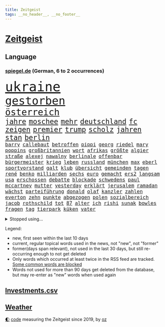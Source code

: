 ```yaml
---
title: Zeitgeist
tags: __no_header__, __no_footer__
---
```


# [Zeitgeist](https://oliz.io/zeitgeist/)

## Language

<h3><a href="https://www.spiegel.de" target="_blank">spiegel.de</a> (German, 6 to 2 occurrences)</h3>
<p style="font-family:monospace">
<span style="font-size:32pt"><a href="news_links.html#ukraine" class="current">ukraine</a></span>
<br>
<span style="font-size:27pt"><a href="news_links.html#gestorben" class="current">gestorben</a></span>
<br>
<span style="font-size:22pt"><a href="news_links.html#österreich" class="current">österreich</a></span>
<br>
<span style="font-size:17pt"><a href="news_links.html#jahre" class="current">jahre</a></span>
<span style="font-size:17pt"><a href="news_links.html#moschee" class="current">moschee</a></span>
<span style="font-size:17pt"><a href="news_links.html#mehr" class="current">mehr</a></span>
<span style="font-size:17pt"><a href="news_links.html#deutschland" class="current">deutschland</a></span>
<span style="font-size:17pt"><a href="news_links.html#fc" class="current">fc</a></span>
<span style="font-size:17pt"><a href="news_links.html#zeigen" class="current">zeigen</a></span>
<span style="font-size:17pt"><a href="news_links.html#premier" class="current">premier</a></span>
<span style="font-size:17pt"><a href="news_links.html#trump" class="current">trump</a></span>
<span style="font-size:17pt"><a href="news_links.html#scholz" class="current">scholz</a></span>
<span style="font-size:17pt"><a href="news_links.html#jahren" class="current">jahren</a></span>
<span style="font-size:17pt"><a href="news_links.html#stan" class="new">stan</a></span>
<span style="font-size:17pt"><a href="news_links.html#berlin" class="current">berlin</a></span>
<br>
<span style="font-size:12pt"><a href="news_links.html#barry" class="new">barry</a></span>
<span style="font-size:12pt"><a href="news_links.html#callebaut" class="new">callebaut</a></span>
<span style="font-size:12pt"><a href="news_links.html#betroffen" class="current">betroffen</a></span>
<span style="font-size:12pt"><a href="news_links.html#pippi" class="new">pippi</a></span>
<span style="font-size:12pt"><a href="news_links.html#georg" class="new">georg</a></span>
<span style="font-size:12pt"><a href="news_links.html#riedel" class="new">riedel</a></span>
<span style="font-size:12pt"><a href="news_links.html#mary" class="current">mary</a></span>
<span style="font-size:12pt"><a href="news_links.html#poppins" class="current">poppins</a></span>
<span style="font-size:12pt"><a href="news_links.html#großbritannien" class="current">großbritannien</a></span>
<span style="font-size:12pt"><a href="news_links.html#wort" class="current">wort</a></span>
<span style="font-size:12pt"><a href="news_links.html#afrikas" class="current">afrikas</a></span>
<span style="font-size:12pt"><a href="news_links.html#größte" class="current">größte</a></span>
<span style="font-size:12pt"><a href="news_links.html#algier" class="new">algier</a></span>
<span style="font-size:12pt"><a href="news_links.html#straße" class="current">straße</a></span>
<span style="font-size:12pt"><a href="news_links.html#alexej" class="current">alexej</a></span>
<span style="font-size:12pt"><a href="news_links.html#nawalny" class="current">nawalny</a></span>
<span style="font-size:12pt"><a href="news_links.html#berlinale" class="current">berlinale</a></span>
<span style="font-size:12pt"><a href="news_links.html#offenbar" class="current">offenbar</a></span>
<span style="font-size:12pt"><a href="news_links.html#bürgermeister" class="current">bürgermeister</a></span>
<span style="font-size:12pt"><a href="news_links.html#krieg" class="current">krieg</a></span>
<span style="font-size:12pt"><a href="news_links.html#leben" class="current">leben</a></span>
<span style="font-size:12pt"><a href="news_links.html#russland" class="current">russland</a></span>
<span style="font-size:12pt"><a href="news_links.html#münchen" class="current">münchen</a></span>
<span style="font-size:12pt"><a href="news_links.html#max" class="current">max</a></span>
<span style="font-size:12pt"><a href="news_links.html#eberl" class="current">eberl</a></span>
<span style="font-size:12pt"><a href="news_links.html#sportvorstand" class="current">sportvorstand</a></span>
<span style="font-size:12pt"><a href="news_links.html#galt" class="current">galt</a></span>
<span style="font-size:12pt"><a href="news_links.html#klub" class="current">klub</a></span>
<span style="font-size:12pt"><a href="news_links.html#übersicht" class="current">übersicht</a></span>
<span style="font-size:12pt"><a href="news_links.html#gemeinden" class="current">gemeinden</a></span>
<span style="font-size:12pt"><a href="news_links.html#tagen" class="current">tagen</a></span>
<span style="font-size:12pt"><a href="news_links.html#rené" class="current">rené</a></span>
<span style="font-size:12pt"><a href="news_links.html#benko" class="current">benko</a></span>
<span style="font-size:12pt"><a href="news_links.html#milliarden" class="current">milliarden</a></span>
<span style="font-size:12pt"><a href="news_links.html#sechs" class="current">sechs</a></span>
<span style="font-size:12pt"><a href="news_links.html#euro" class="current">euro</a></span>
<span style="font-size:12pt"><a href="news_links.html#gemacht" class="current">gemacht</a></span>
<span style="font-size:12pt"><a href="news_links.html#ers2" class="new">ers2</a></span>
<span style="font-size:12pt"><a href="news_links.html#langsam" class="current">langsam</a></span>
<span style="font-size:12pt"><a href="news_links.html#usa" class="current">usa</a></span>
<span style="font-size:12pt"><a href="news_links.html#erschossen" class="current">erschossen</a></span>
<span style="font-size:12pt"><a href="news_links.html#debatte" class="current">debatte</a></span>
<span style="font-size:12pt"><a href="news_links.html#blockade" class="current">blockade</a></span>
<span style="font-size:12pt"><a href="news_links.html#schwedens" class="current">schwedens</a></span>
<span style="font-size:12pt"><a href="news_links.html#paul" class="current">paul</a></span>
<span style="font-size:12pt"><a href="news_links.html#mccartney" class="new">mccartney</a></span>
<span style="font-size:12pt"><a href="news_links.html#mutter" class="current">mutter</a></span>
<span style="font-size:12pt"><a href="news_links.html#yesterday" class="new">yesterday</a></span>
<span style="font-size:12pt"><a href="news_links.html#erklärt" class="current">erklärt</a></span>
<span style="font-size:12pt"><a href="news_links.html#jerusalem" class="current">jerusalem</a></span>
<span style="font-size:12pt"><a href="news_links.html#ramadan" class="current">ramadan</a></span>
<span style="font-size:12pt"><a href="news_links.html#wächst" class="current">wächst</a></span>
<span style="font-size:12pt"><a href="news_links.html#parteiführung" class="current">parteiführung</a></span>
<span style="font-size:12pt"><a href="news_links.html#donald" class="current">donald</a></span>
<span style="font-size:12pt"><a href="news_links.html#olaf" class="current">olaf</a></span>
<span style="font-size:12pt"><a href="news_links.html#kanzler" class="current">kanzler</a></span>
<span style="font-size:12pt"><a href="news_links.html#zahlen" class="current">zahlen</a></span>
<span style="font-size:12pt"><a href="news_links.html#everton" class="current">everton</a></span>
<span style="font-size:12pt"><a href="news_links.html#zehn" class="current">zehn</a></span>
<span style="font-size:12pt"><a href="news_links.html#punkte" class="current">punkte</a></span>
<span style="font-size:12pt"><a href="news_links.html#abgezogen" class="current">abgezogen</a></span>
<span style="font-size:12pt"><a href="news_links.html#polen" class="current">polen</a></span>
<span style="font-size:12pt"><a href="news_links.html#sozialbereich" class="new">sozialbereich</a></span>
<span style="font-size:12pt"><a href="news_links.html#jacob" class="current">jacob</a></span>
<span style="font-size:12pt"><a href="news_links.html#rothschild" class="new">rothschild</a></span>
<span style="font-size:12pt"><a href="news_links.html#tot" class="current">tot</a></span>
<span style="font-size:12pt"><a href="news_links.html#87" class="current">87</a></span>
<span style="font-size:12pt"><a href="news_links.html#alter" class="current">alter</a></span>
<span style="font-size:12pt"><a href="news_links.html#ich" class="current">ich</a></span>
<span style="font-size:12pt"><a href="news_links.html#rishi" class="current">rishi</a></span>
<span style="font-size:12pt"><a href="news_links.html#sunak" class="current">sunak</a></span>
<span style="font-size:12pt"><a href="news_links.html#bowles" class="new">bowles</a></span>
<span style="font-size:12pt"><a href="news_links.html#fragen" class="current">fragen</a></span>
<span style="font-size:12pt"><a href="news_links.html#tag" class="current">tag</a></span>
<span style="font-size:12pt"><a href="news_links.html#tierpark" class="new">tierpark</a></span>
<span style="font-size:12pt"><a href="news_links.html#küken" class="new">küken</a></span>
<span style="font-size:12pt"><a href="news_links.html#vater" class="current">vater</a></span>
</p>
<details>
<summary>Stopped using...</summary>
<p class="former" style="font-size:12pt">
kohle(1222) steigende(1222) manchester(1221) nationalspieler(1221) rassistisch(1221) anleger(1220) egal(1220) erhöht(1220) 2019(1219) angebliche(1219) ehemann(1219) erteilt(1219) herbst(1219) investoren(1219) reiche(1219) respekt(1219) tempo(1219) dauerhaft(1218) innenminister(1218) kriminellen(1218) landesregierung(1218) richten(1218) bayerns(1217) befinden(1217) schatten(1217) stürzte(1217) willen(1217) auftakt(1216) gebaut(1216) gewaltig(1216) live(1216) portugal(1216) geworfen(1215) radikale(1215) schaltet(1215) verpassen(1215) asche(1214) brexit(1214) 65(1213) größter(1213) passt(1213) sinnvoll(1213) südafrika(1213) zverev(1213) 37(1212) einzug(1212) gelegt(1212) institut(1212) schildert(1212) unglück(1212) hintergründe(1211) kardinal(1211) mitteln(1211) rassistischen(1211) studierenden(1211) vorjahr(1211) parteichef(1210) unterschiedlich(1210) zinsen(1210) amerika(1209) crash(1209) keller(1209) wohnhaus(1209) werke(1208) bedeutung(1207) beschwerden(1207) entscheidend(1207) erkenntnisse(1207) lehnen(1207) reporter(1207) richtige(1207) vertrauen(1207) berät(1206) rät(1206) schüssen(1205) abgehört(1204) australische(1204) bestätigen(1204) deals(1204) gefangene(1204) mode(1204) globale(1203) besuchen(1202) änderungen(1202) bestimmten(1201) halb(1200) klimapolitik(1200) brechen(1199) entwickeln(1199) gering(1198) mission(1198) bande(1197) heftiger(1197) umgeht(1196) nationalen(1195) harten(1194) ähnlich(1193) parallelen(1191) schrecken(1191) freiwillig(1190) reduzieren(1189) hilfen(1185) rechtsstreit(1183) uhaft(1183) katharina(1182) einkommen(1181) abgeschlossen(1179) geblieben(1178) günther(1175) staatlichen(1175) herausforderung(1172) entspannt(1164) verdoppelt(1162) heizen(1161) mängel(1155) einfache(1149) stopp(1142) nick(1138) wetterdienst(1133) gezielt(1098) carlos(1074) autobahnen(1073) strecken(1052) werte(1025) finanziert(1023) fußballnationalmannschaft(1014) lediglich(1000) arte(957) rereportage(957) kroatien(956) anführer(955) djoković(951) bundesanwaltschaft(941) sichtbar(931) fossilen(919) gremium(919) weibliche(913) liebsten(888) papiere(882) zorn(880) gehälter(876) gesetzentwurf(875) games(868) abkommen(854) energiekosten(853) kunstwerke(851) verständigt(843) 200000(840) ostdeutschland(831) rande(811) martina(795) öffentlichrechtlichen(779) aufgestellt(774) einrichtungen(765) verringern(754) krankheiten(741) versteckte(728) brüder(721) vereinigung(716) spiegeltitelstory(714) absagen(707) südamerika(705) schildern(704) unsicher(696) erneuerbare(695) typ(692) töchter(692) iranische(687) flüchten(682) niedersächsischen(674) weitermachen(665) schwarzes(659) großmutter(657) anschuldigungen(653) el(639) kinderinterview(638) würdigt(638) ankara(637) israelis(636) besitzt(625) sylt(624) chinesischer(623) steuerzahler(623) reporterin(622) kandidat(618) kühnert(611) ulrich(611) mitarbeitende(609) idol(605) grundschule(604) vermissten(600) ängste(598) republikanern(596) energieversorger(593) wozu(591) deutsch(590) entschuldigen(586) folgten(572) scheiden(561) drohnenangriff(558) aufstand(552) hinrichtung(551) nation(551) meloni(550) offizielle(549) sperren(543) atomkraftwerk(537) angezeigt(536) verfassungsgericht(524) ernährung(522) eingreifen(518) ersetzt(518) machtmissbrauch(514) fortschritt(509) senioren(508) kollege(506) monika(504) kollegin(502) beobachter(501) rückblick(498) spiegelrecherche(498) scheinbar(496) standard(492) gerecht(491) urteilt(489) 300000(487) großeinsatz(483) carter(480) verurteilten(480) forscht(478) bergen(477) bedrohungen(475) operiert(469) parallel(466) beantragen(462) billigt(462) erreichbar(462) flugabwehr(456) häufigsten(451) jets(451) tabu(444) liberale(440) landesweiten(439) pop(439) deutschlandticket(438) djokovic(437) 1991(436) dfbelf(434) nico(434) feind(432) mitgliedern(432) durcheinander(427) saarlouis(427) gestalten(424) geschosse(421) madonna(421) al(414) perfekten(412) udo(409) nepal(404) gebühren(403) day(402) rüstet(401) amtsantritt(400) ansicht(399) satellitenbild(399) meiste(396) boom(394) c(394) 23jähriger(389) cem(386) messe(383) alcaraz(382) liebt(378) schwache(375) angestiegen(374) neunzigerjahren(374) fluggesellschaft(373) siege(372) kläger(370) aufbauen(368) erschüttern(368) späten(367) geständnis(364) rechtsaußen(363) lokale(360) 2007(358) verzögerung(358) zutiefst(358) 1600(356) wölfe(352) moskauer(351) stil(351) premiers(350) unterbrechung(349) stürzten(345) joggen(344) schwangerschaftsabbrüche(344) 15jähriger(343) reichelt(338) statistischen(336) stehe(336) #metoo(334) gejagt(333) milliardenschwere(333) dringen(329) transformation(323) 88(318) dürren(318) bauindustrie(317) heimlich(317) pis(317) baugenehmigungen(314) schließung(312) behaupten(309) ac(308) existenz(308) spiegeltalk(308) drama(307) zeuge(307) halbiert(306) modi(304) rückhalt(302) absolute(300) deutlicher(300) umsetzbar(300) solar(299) leclerc(298) durchschnittlich(297) gewalttaten(297) wärmepumpe(295) birgt(294) schlechtes(291) bundesweite(290) münchens(289) fühlte(288) überlegungen(288) chicago(285) spürt(281) expertengremium(278) mitarbeitenden(278) erheblich(276) miese(276) behauptungen(273) souverän(273) küche(272) feinde(269) iphones(269) sparkassen(267) spektakulären(267) male(263) ermöglicht(261) beruft(260) neuwahlen(259) brutalen(258) angelegt(256) schockiert(256) dortige(255) diego(254) treu(254) zoff(254) lebensgefährlich(253) acker(252) terrorgruppe(252) scharfen(250) lukas(249) beckenbauer(248) gegners(246) indischer(242) versäumnisse(241) celsius(240) stock(240) verschwendung(240) sonntagmorgen(238) made(234) sanieren(234) renommierten(232) argentinische(231) rechtsruck(230) vorbilder(229) fußballem(228) bitcoin(227) lieferten(227) schnellstmöglich(226) preiserhöhung(225) gesellschaftliche(224) metachef(224) netzentgelte(224) prägte(224) weile(224) benachteiligt(223) rolling(223) vorlegen(222) antisemitismusbeauftragte(221) erweist(221) lebenshaltungskosten(220) allgäu(219) erschöpfung(219) sinkende(219) zulieferer(219) effizienter(215) widersprüche(215) benötigten(214) allgemeine(212) geschlossene(211) dumme(210) gerichts(210) tiefsee(210) unterbunden(210) staatsbesuch(209) marokko(208) variante(208) durchschnitt(207) feindbild(207) jenaer(206) goldene(205) robust(205) verstrickt(205) teller(204) sturmtief(203) afdchefin(201) bewaffnete(201) brutaler(201) carolin(201) flüchtlingslager(201) schwitzen(201) höheren(200) staus(200) einzuführen(199) warmen(199) oppenheimer(198) häfen(197) zerbrochen(197) terroranschläge(196) iranischer(193) demonstrant(192) behandeln(191) lindenberg(190) costa(189) salz(189) aggressives(188) angefeindet(188) einsteigen(188) netanyahus(188) abgerissen(186) erwischte(186) visa(186) faktor(184) reisenden(184) bayreuth(183) exklusive(181) häftling(180) umweltkatastrophe(180) einbüßen(178) klubpräsident(178) vermuteten(178) tätig(177) freundinnen(176) knie(175) pablo(175) re(175) reinen(175) airport(174) akzeptanz(174) chancenlos(174) sozial(174) effekte(172) erlaubnis(169) brücken(168) chefinnen(168) nordkoreas(168) erdtrabanten(167) geschäftsleute(167) hall(167) rausch(167) geheimdienstchef(166) kundin(166) mehrwertsteuer(166) verzehr(165) astronomen(159) raumsonde(159) vorzugehen(158) abhalten(157) geist(157) grönland(157) hoffnungsvoll(157) nachzahlen(156) schroeder(156) me(155) eugesetz(154) gewechselt(154) 83jährige(153) amtsmissbrauch(153) protestierte(153) enthielt(152) festgeld(151) achtzigerjahren(150) einbürgerungen(150) verbänden(150) chemnitz(149) minimal(149) hungerstreik(148) johannesburg(148) kebekus(148) probe(148) gleisen(147) jahreszeit(145) müde(145) syriens(145) biopic(143) comedian(141) dringenden(141) studentinnen(141) bernstein(140) bundesverkehrsminister(140) strompreis(140) digitaler(139) ecke(139) glänzte(139) vergehen(139) bradley(138) cooper(138) gerald(138) streitthema(138) winters(138) challenge(137) demokratischen(137) fernverkehr(137) hundekotattacke(137) verschüttete(137) chiara(136) detroit(136) halloween(136) schwede(136) sekunde(136) geworben(135) population(135) unfaire(135) doppelmoral(134) schiebt(134) milliardenhilfen(133) bequem(132) co₂ausstoß(132) emily(132) gewaltigen(132) schieflage(132) 43(131) berüchtigten(131) gefolgt(131) grenzregion(131) biologe(130) werkstatt(130) luxusuhr(129) auskommen(128) albanien(127) eingebürgert(127) geklappt(127) zusammengestoßen(127) anonym(126) knaus(126) anja(125) begehen(125) neuanfang(125) prekär(124) pub(124) unterbrechen(124) vorgeschichte(124) 55(123) del(123) furcht(123) lafontaine(123) regelungen(123) tolle(123) ultrarechten(123) visum(122) zahlungsunfähig(122) ausgegangen(121) umsätze(121) verbraucherzentrale(121) verschanzt(121) vertreibung(121) ansprüche(120) bedauern(120) betriebsrat(120) handball(120) tennisspieler(120) warme(119) airways(118) exsoldat(118) ungerecht(118) finals(117) kippt(117) neuerungen(117) verletzen(117) arnold(116) exemplare(116) usbörsenaufsicht(116) bundestagspräsidentin(115) böse(115) cups(115) dunklen(115) lanka(114) pauschale(114) sri(114) taugen(114) trail(114) 37jähriger(113) aufwachsen(113) migrationsdeal(113) schäuble(113) effenbergbank(112) schmalkalden(112) beriet(111) bevorzugt(111) fühlten(111) raketenangriffe(111) solarindustrie(111) vermittlung(111) überfüllten(111) brodelt(110) furore(110) rechtsstaat(110) schmerzen(110) erfindung(109) körperteile(109) cyberattacken(108) gardasee(108) rudolf(108) stamp(108) neukölln(107) ratschläge(107) bäumen(106) gewähren(106) giganten(106) hamasterroristen(106) parteigründung(105) stadien(105) streuen(105) todesopfern(105) white(105) anheben(104) extremistischen(104) migrationshintergrund(104) mordverdacht(104) verständigung(104) chris(103) schadensbegrenzung(103) arabische(102) bezirk(102) massaker(102) mentale(102) ranghoher(102) terroristische(102) 45jährige(101) gedeiht(101) gescheiterte(101) jeremy(101) solange(101) suezkanal(101) autozulieferer(100) bundespräsidenten(100) engere(100) friert(100) winterspiele(100) bombendrohung(99) erschreckende(99) luxushotel(99) sobald(99) sonderbeauftragte(99) frost(98) hamaschef(98) kooperieren(98) prestigeprojekt(98) sexualisierte(98) neonazis(97) raketenangriffen(97) tennisprofi(97) wucht(97) abschneiden(96) dicke(96) entsprechendes(96) scheidende(96) verbots(96) ausruf(95) flensburg(95) mogelpackung(95) odyssee(95) tvjournalist(95) wahlsieg(95) klingen(94) sinniert(94) abos(93) fürchteten(93) niedrigsten(93) nordkoreanischen(93) enttäuschen(92) hasst(92) reederei(92) sanders(92) toben(92) altersgruppe(91) beihilfe(91) berlinmitte(91) schalker(91) betroffener(90) kapitel(90) staatssekretärin(90) südlichen(90) vergrößern(90) ampelvertreter(89) hüller(89) sarrazin(89) widersacherin(89) adam(88) evangelischen(88) handelsabkommen(88) orchester(88) petition(88) raser(88) süd(88) unlängst(88) verbliebene(88) wilkinson(88) erschrocken(87) güntherwünsch(87) positionieren(87) schirichef(87) schätzung(87) bundesamts(86) neureuther(86) virginia(86) annie(85) ernaux(85) halemba(85) literaturnobelpreisträgerin(85) längerer(85) räumung(85) schwindet(85) spiegelserie(85) zusammengeschlossen(85) garcía(84) herren(84) schwerin(84) skistar(84) traditionsklubs(84) afdlandtagsabgeordneten(83) einläuten(83) furchtbar(83) infekte(83) staatsräson(83) astronaut(82) aufgewühlt(82) bedingt(82) copa(81) depots(81) fegt(81) fehlentscheidungen(81) finanzierte(81) haderte(81) pflegen(81) cyberattacke(80) evan(80) handballnationalmannschaft(80) landtags(80) or(80) resolution(80) sowjetunion(80) spätestens(80) verdienste(80) versteuert(80) america(79) db(79) ritt(79) rosskur(79) subtil(79) ungleichheiten(79) bahnkunden(78) exchefs(78) haken(78) hast(78) lehrern(78) sicherung(78) slogan(78) verkaufsverbot(78) duft(77) geplagt(77) insolvenzantrag(77) nervosität(77) portugals(77) sprit(77) stillgelegt(77) verschaffen(77) abwärtstrend(76) aggressiver(76) besorgniserregend(76) heilmethoden(76) jabeur(76) levi(76) ons(76) wtafinals(76) ärmere(76) doppel(75) embiid(75) enthüllungen(75) regierungsbündnis(75) touristenattraktion(75) ausschlussverfahren(74) kleider(74) produzent(74) unterschrieben(74) vollzieht(74) bekanntes(73) emma(73) entspannung(73) esa(73) kofferraum(73) mayer(73) nbasuperstar(73) npd(73) webb(73) zunehmenden(73) bauer(72) drängeln(72) gleichaltrige(72) graue(72) intelligente(72) literaturpreis(72) passierte(72) preisgekrönter(72) verkehrsbehinderungen(72) weltrangliste(72) weltraumteleskop(72) zunutze(72) bundesebene(71) einnahme(71) gedenkfeier(71) islands(71) palästinensergebiete(71) bett(70) buchautor(70) geärgert(70) jobabbau(70) mitschuldig(70) petra(70) spendiert(70) bestsellers(69) campe(69) hoffmann(69) israelhamaskonflikt(69) köpfen(69) mitregieren(69) psychologe(69) anzusehen(68) diverse(68) empathie(68) gdlwarnstreik(68) hierfür(68) huthirebellen(68) motive(68) verrückter(68) wta(68) einhaltung(67) folgerichtig(67) lokführern(67) notlösung(67) tourt(67) evangelische(66) immense(66) kreisen(66) lainer(66) meetings(66) sechzigerjahren(66) abtransportiert(65) ampelgegner(65) pfiffen(65) schatzsuche(65) stanley(65) überträgt(65) beklagen(64) beteiligen(64) bootz(64) dutzender(64) illusion(64) lannert(64) linus(64) riesterrente(64) straßer(64) tausch(64) verfallen(64) alpinen(63) bedrängnis(63) berechnung(63) berufsgruppen(63) crif(63) geklagt(63) notbremse(63) treibhausgasen(63) unruhen(63) hamasangriffs(62) kühe(62) nass(62) verhelfen(62) vermittlungsausschuss(62) vernetzt(62) wiederbeleben(62) anhalten(61) ausgewählt(61) fördere(61) konzertbeginn(61) aden(60) ausgenommen(60) befeuert(60) geistig(60) massenpanik(60) rechtsextremistischer(60) unverletzt(60) autofahrten(59) beschlagnahmen(59) gershkovich(59) rechtsradikaler(59) tabakindustrie(59) verspätung(59) aufgegangen(58) benutzte(58) cduabgeordneten(58) energieagentur(58) fdpfinanzminister(58) haushaltsloch(58) kanadierin(58) packte(58) verheimlichen(58) ausgleich(57) ausstoß(57) heimatort(57) life(57) millionenbetrug(57) polizeichef(57) verdanken(57) vetternwirtschaft(56) zugelegt(56) ambitioniert(55) befand(55) ecken(55) gerichtssaal(55) parlamentarische(55) souveräner(55) superintelligenz(55) enkel(54) geschlechtsverkehr(54) herausforderin(54) übte(54) arbeitgeberseite(53) befreite(53) beratungsstellen(53) bestem(53) brenzlig(53) emfinale(53) mitgliedschaft(53) uganda(53) wintereinbruch(53) decken(52) grand(52) güterverkehr(52) hebamme(52) insolvenzverfahren(52) organisieren(52) pech(52) simon(52) winterwetter(52) glätte(51) igel(51) kältewelle(51) streamingdienste(51) aufgebaut(50) eisigen(50) kyoto(50) mediamarktsaturn(50) neuseelands(50) späte(50) 1968(49) erdgeschoss(49) hinterfragt(49) inszenierung(49) konstantin(49) pendlerpauschale(49) reparieren(49) zündete(49) auslassen(48) co₂besteuerung(48) desantis(48) gelbe(48) kinderfreibetrag(48) aufflog(47) effiziente(47) eisige(47) glatteis(47) wenigstens(47) frikadellen(46) gedankenspiele(46) girona(46) pisastudie(46) schneefälle(46) steuerliche(46) alkoholkonsum(45) dozenten(45) entrüstung(45) glatt(45) kontrollgremium(45) mehrfamilienhaus(45) eishockeyweltverband(44) eisregen(44) luftangriffs(44) nominierungen(44) schauspiel(44) tvexpertin(44) ausgefallene(43) danke(43) ergab(43) grünenpolitikerinnen(43) prescht(43) viertelfinale(43) deklassiert(42) einstufung(42) entsprechenden(42) kyrgios(42) michelsen(42) untragbar(42) wohnhausbrand(42) überragte(42) big(41) gefördert(41) jochen(41) schwächephase(41) untersuchungsbericht(41) viren(41) wimbledon(41) begehren(40) brachial(40) darts(40) gerechtere(40) kultusministerkonferenz(40) depardieu(39) dingen(39) edgar(39) evert(39) gérard(39) hoenig(39) to(39) zurückgewinnen(39) öltanker(39) belgorod(38) hapaglloyd(38) hausarzt(38) interessieren(38) mietmarkt(38) verivox(38) abfluss(37) bernhard(37) erholt(37) ferragni(37) führungskrise(37) hinauszuzögern(37) leidenschaftlicher(37) milli(37) nettoeinkommen(37) vanilli(37) ärgern(37) alternativmedizin(36) dieselben(36) hugh(36) kabinettsmitglied(36) neugier(36) nicole(36) carroll(35) diejenigen(35) dienstpflicht(35) huthimilizen(35) kitools(35) materie(35) strahlung(35) vorsatz(35) füllt(34) glaube(34) umwelthilfe(34) fünfter(33) gangster(33) geschiedene(33) tiefkühltruhe(33) archiv(32) autoritarismus(32) 49euroticket(31) eurecht(31) frieren(31) golfturnier(31) patriarchat(31) tauwetter(31) verjährung(31) günstigere(30) krankenversicherung(30) neunte(30) patentstreit(30) ushilfen(30) bananen(29) beibehalten(29) brocken(29) byd(29) chirurgischen(29) fünftel(29) monatliche(29) nervig(29) postfaschisten(29) realitystars(29) amonra(28) hackern(28) lions(28) sand(28) verursachte(28) wirbelt(28) amoklauf(27) asteroid(27) flugzeugs(27) jeans(27) maersk(27) sehnsucht(27) vergangenem(27) abzuschütteln(26) ampeln(26) befassen(26) buchenallee(26) revolutionsgarden(26) schied(26) videokonferenzen(26) wettkampf(26) britin(25) ruiniert(25) schmid(25) traktor(25) wohnhäuser(25) birnbaum(24) eonchef(24) kontrollierte(24) leonhard(24) liberaler(24) linien(24) niedriger(24) rissen(24) weiterreisen(24) anhaltende(23) bestrafen(23) einrichtungsgegenstände(23) fossil(23) japanisches(23) rast(23) strategischer(23) unangenehm(23) erkläre(22) hinrichten(22) ifoinstituts(22) inmitten(22) liiert(22) rekordsumme(22) rohan(22) seen(22) seoul(22) spirit(22) wofür(22) aktivieren(21) bildungssenatorin(21) empören(21) fulminanter(21) hervorgeht(21) partys(21) pazifik(21) soul(21) raumfahrt(20) todestag(20) klaute(19) lautet(19) poor(19) trauerstaatsakt(19) blockaden(18) chialo(18) griffiths(18) kulturförderung(18) landsmann(18) oscar(18) rob(18) staatsakt(18) stromausfälle(18) unonothilfekoordinator(18) ’ndrangheta(18) ausschüttung(17) bitcoinkurs(17) entwickler(17) gdlstreik(17) mondlandung(17) pendeln(17) schlichtungsstelle(17) sommermärchen(17) zornig(17) tücken(16) uniform(16) handballer(15) sap(15) softwarekonzern(15) spektakuläres(15) bestsellerautor(14) foster(14) jodie(14) kempten(14) leroy(14) mushrooms(14) sané(14) schalter(14) umkehren(14) ausgleichen(13) bauernpräsident(13) berühmteste(13) kamiński(13) kitzbühel(13) lila(13) mariusz(13) musikindustrie(13) retteten(13) rukwied(13) senator(13) überschätzt(13) argumente(12) browser(12) chrome(12) dreister(12) panzerabwehrraketen(12) peregrine(12) pfiffe(12) warnten(12) warteten(12) aromen(11) erfolgsgeheimnis(11) exklusiv(11) grundstück(11) himmels(11) livesendung(11) mahnung(11) medizinischer(11) oman(11) piste(11) skiverband(11) streif(11) verspäteter(11) weltstar(11)
</p>
</details>
<p>Legend:
<ul>
<li><span class="new">new</span>, first seen within the last 10 days</li>
<li><span class="current">current</span>, regular topical words used in the news, not "new", not "former"</li>
<li><span class="former">former(days span relevant)</span>, not used in the last 30 days, but still re-occurring enough to not get deleted</li>
<li>Only words which occurred at least twice in the RSS feed are tracked. <a href="language/filters.py">Some common words are blocked</a></li>
<li>Words not used for more than 90 days get deleted from the database, but may re-enter as "new" words when used again</li>
</ul>
</p>

## [Investments](investments.html)[.csv](investments.csv)

## [Weather](weather.html)

<footer>
<a href="javascript:toggleTheme()" class="nav">🌓</a>
<a href="https://github.com/ooz/zeitgeist">code</a> measuring the Zeitgeist since 2019, by <a href="https://oliz.io">oz</a>
</footer>
